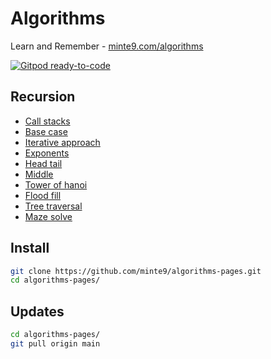 # Algorithms

Learn and Remember - [minte9.com/algorithms](https://www.minte9.com/java/algorithms)

[![Gitpod ready-to-code](https://img.shields.io/badge/Gitpod-ready--to--code-blue?logo=gitpod)](https://gitpod.io/#https://github.com/minte9/algorithms)


## Recursion

- [Call stacks](main/recursion/#call-stacks) 
- [Base case](main/recursion/#base-case) 
- [Iterative approach](main/recursion/#iterative-approach) 
- [Exponents](main/recursion/#exponents)
- [Head tail](main/recursion/#head-tail) 
- [Middle](main/recursion/#middle)
- [Tower of hanoi](main/recursion/#tower-of-hanoi)  
- [Flood fill](main/recursion/#flood-fill) 
- [Tree traversal](main/recursion/#tree-traversal)  
- [Maze solve](main/recursion/#maze-solve)  



## Install

~~~sh
git clone https://github.com/minte9/algorithms-pages.git
cd algorithms-pages/
~~~

## Updates

~~~sh
cd algorithms-pages/
git pull origin main
~~~
